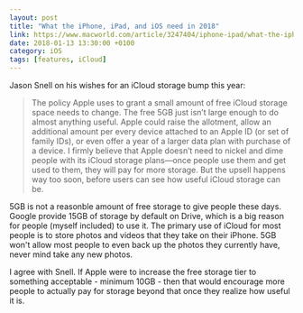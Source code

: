 ```yaml
--- 
layout: post 
title: "What the iPhone, iPad, and iOS need in 2018" 
link: https://www.macworld.com/article/3247404/iphone-ipad/what-the-iphone-ipad-and-ios-need-in-2018.html
date: 2018-01-13 13:30:00 +0100 
category: iOS 
tags: [features, iCloud] 
--- 
```


Jason Snell on his wishes for an iCloud storage bump this year:

>The policy Apple uses to grant a small amount of free iCloud storage space needs to change. The free 5GB just isn’t large enough to do almost anything useful. Apple could raise the allotment, allow an additional amount per every device attached to an Apple ID (or set of family IDs), or even offer a year of a larger data plan with purchase of a device. I firmly believe that Apple doesn’t need to nickel and dime people with its iCloud storage plans—once people use them and get used to them, they will pay for more storage. But the upsell happens way too soon, before users can see how useful iCloud storage can be.

5GB is not a reasonble amount of free storage to give people these days. Google provide 15GB of storage by default on Drive, which is a big reason for people (myself included) to use it. The primary use of iCloud for most people is to store photos and videos that they take on their iPhone. 5GB won't allow most people to even back up the photos they currently have, never mind take any new photos. 

I agree with Snell. If Apple were to increase the free storage tier to something acceptable - minimum 10GB - then that would encourage more people to actually pay for storage beyond that once they realize how useful it is.